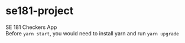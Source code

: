 # se181-project
SE 181 Checkers App
<br/>
Before `yarn start`, you would need to install yarn and run `yarn upgrade`

